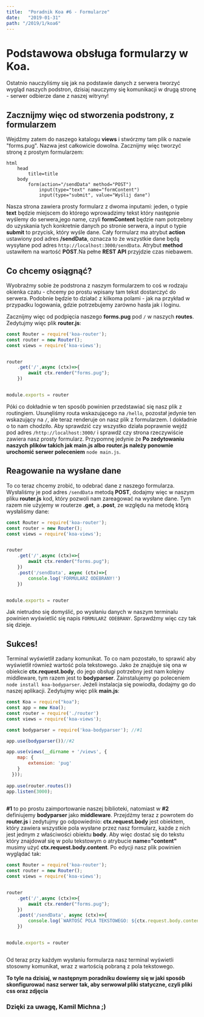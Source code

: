 ```yaml
---
title:  "Poradnik Koa #6 - Formularze"
date:   "2019-01-31"
path: "/2019/1/koa6"
---
```

# Podstawowa obsługa formularzy w Koa.

Ostatnio nauczyliśmy się jak na podstawie danych z serwera tworzyć wygląd naszych podstron, dzisiaj nauczymy się komunikacji w drugą stronę - serwer odbierze dane z naszej witryny!

## Zacznijmy więc od stworzenia podstrony, z formularzem
Wejdźmy zatem do naszego katalogu __views__ i stwórzmy tam plik o nazwie "forms.pug". Nazwa jest całkowicie dowolna. Zacznijmy więc tworzyć stronę z prostym formularzem:
```pug
html
    head
        title=title
    body
        form(action="/sendData" method="POST")
            input(type="text" name="formContent")
            input(type="submit", value="Wyślij dane")

```
Nasza strona zawiera prosty formularz z dwoma inputami: jeden, o typie __text__ będzie miejscem do którego wprowadzimy tekst który następnie wyślemy do serwera,jego name, czyli __formContent__ będzie nam potrzebny do uzyskania tych konkretnie danych po stronie serwera, a input o typie __submit__ to przycisk, który wyśle dane. Cały formularz ma atrybut __action__ ustawiony pod adres __/sendData__, oznacza to że wszystkie dane będą wysyłane pod adres `http://localhost:3000/sendData`. Atrybut __method__ ustawiłem na wartość __POST__.Na pełne __REST API__ przyjdzie czas niebawem.

## Co chcemy osiągnąć?
Wyobraźmy sobie że podstrona z naszym formularzem to coś w rodzaju okienka czatu - chcemy po prostu wpisany tam tekst dostarczyć do serwera. Podobnie będzie to działać z kilkoma polami - jak na przykład w przypadku logowania, gdzie potrzebujemy zarówno hasła jak i loginu. 

Zacznijmy więc od podpięcia naszego __forms.pug__ pod `/` w naszych __routes__. Zedytujmy więc plik __router.js__:
```javascript
const Router = require('koa-router');
const router = new Router();
const views = require('koa-views');


router
    .get('/',async (ctx)=>{
        await ctx.render("forms.pug");
    })


module.exports = router

```
Póki co dokładnie w ten sposób powinien przedstawiać się nasz plik z routingiem. Usunęliśmy routa wskazującego na `/hello`, pozostał jedynie ten wskazujący na `/`, ale teraz renderuje on nasz plik z formularzem. I dokładnie o to nam chodziło. Aby sprawdzić czy wszystko działa poprawnie wejdź pod adres `/http://localhost:3000/` i sprawdź czy strona rzeczywiście zawiera nasz prosty formularz. Przypomnę jedynie że __Po zedytowaniu naszych plików takich jak main.js albo router.js należy ponownie urochomić serwer poleceniem__ `node main.js`.

## Reagowanie na wysłane dane
To co teraz chcemy zrobić, to odebrać dane z naszego formularza. Wysłaliśmy je pod adres `/sendData` metodą __POST__, dodajmy więc w naszym pliku __router.js__ kod, który pozwoli nam zareagować na wysłane dane. Tym razem nie użyjemy w routerze __.get__, a __.post__, ze względu na metodę którą wysłaliśmy dane:
```javascript
const Router = require('koa-router');
const router = new Router();
const views = require('koa-views');


router
    .get('/',async (ctx)=>{
        await ctx.render("forms.pug");
    })
    .post('/sendData', async (ctx)=>{
        console.log('FORMULARZ ODEBRANY!')
    })


module.exports = router

```
Jak nietrudno się domyślić, po wysłaniu danych w naszym terminalu powinien wyświetlić się napis `FORMULARZ ODEBRANY`. Sprawdźmy więc czy tak się dzieje.

## Sukces!
Terminal wyświetlił zadany komunikat. To co nam pozostało, to sprawić aby wyświetlił również wartość pola tekstowego. Jako że znajduje się ona w obiekcie __ctx.request.body__, do jego obsługi potrzebny jest nam kolejny middleware, tym razem jest to __bodyparser__. Zainstalujemy go poleceniem `node install koa-bodyparser`. Jeżeli instalacja się powiodła, dodajmy go do naszej aplikacji. Zedytujmy więc plik __main.js__:
```javascript
const Koa = require("koa");
const app = new Koa();
const router = require('./router')
const views = require('koa-views');

const bodyparser = require('koa-bodyparser'); //#1

app.use(bodyparser())//#2

app.use(views(__dirname + '/views', {
    map: {
        extension: 'pug' 
    }
  }));
  
app.use(router.routes())
app.listen(3000);
    
```
__#1__ to po prostu zaimportowanie naszej biblioteki, natomiast w __#2__ definiujemy __bodyparser__ jako __middleware__. Przejdźmy teraz z powrotem do __router.js__ i zedytujmy go odpowiednio: __ctx.request.body__ jest obiektem, który zawiera wszystkie pola wysłane przez nasz formularz, każde z nich jest jednym z właściwości obiektu __body__. Aby więc dostać się do tekstu który znajdował się w polu tekstowym o atrybucie __name="content"__ musimy użyć __ctx.request.body.content__. Po edycji nasz plik powinien wyglądać tak:
```javascript
const Router = require('koa-router');
const router = new Router();
const views = require('koa-views');


router
    .get('/',async (ctx)=>{
        await ctx.render("forms.pug");
    })
    .post('/sendData', async (ctx)=>{
        console.log(`WARTOŚĆ POLA TEKSTOWEGO: ${ctx.request.body.content}`)
    })


module.exports = router



```
Od teraz przy każdym wysłaniu formularza nasz terminal wyświetli stosowny komunikat, wraz z wartością pobraną z pola tekstowego.


__To tyle na dzisiaj, w następnym poradniku dowiemy się w jaki sposób skonfigurować nasz serwer tak, aby serwował pliki statyczne, czyli pliki css oraz zdjęcia__


### Dzięki za uwagę, Kamil Michna ;)